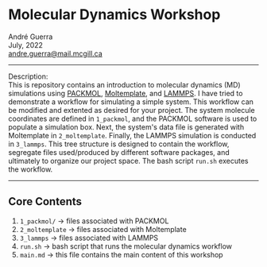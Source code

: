 # Molecular Dynamics Workshop
André Guerra \
July, 2022 \
andre.guerra@mail.mcgill.ca  

---
Description: \
This is repository contains an introduction to molecular dynamics (MD) simulations using [PACKMOL](http://leandro.iqm.unicamp.br/m3g/packmol/examples.shtml), [Moltemplate](https://www.moltemplate.org/), and [LAMMPS](https://www.lammps.org/). I have tried to demonstrate a workflow for simulating a simple system. This workflow can be modified and extented as desired for your project. The system molecule coordinates are defined in `1_packmol`, and the PACKMOL software is used to populate a simulation box. Next, the system's data file is generated with Moltemplate in `2_moltemplate`. Finally, the LAMMPS simulation is conducted in `3_lammps`. This tree structure is designed to contain the workflow, segregate files used/produced by different software packages, and ultimately to organize our project space. The bash script `run.sh` executes the workflow.

---
## Core Contents
1. `1_packmol/` $\rightarrow$ files associated with PACKMOL
2. `2_moltemplate` $\rightarrow$ files associated with Moltemplate
3. `3_lammps` $\rightarrow$ files associated with LAMMPS
4. `run.sh` $\rightarrow$ bash script that runs the molecular dynamics workflow
5. `main.md` $\rightarrow$ this file contains the main content of this workshop 